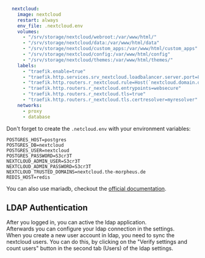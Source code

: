 ```yaml
  nextcloud:
    image: nextcloud
    restart: always
    env_file: .nextcloud.env
    volumes:
      - "/srv/storage/nextcloud/webroot:/var/www/html/"
      - "/srv/storage/nextcloud/data:/var/www/html/data"
      - "/srv/storage/nextcloud/custom_apps:/var/www/html/custom_apps"
      - "/srv/storage/nextcloud/config:/var/www/html/config"
      - "/srv/storage/nextcloud/themes:/var/www/html/themes/"
    labels:
      - "traefik.enable=true"
      - "traefik.http.services.srv_nextcloud.loadbalancer.server.port=80"
      - "traefik.http.routers.r_nextcloud.rule=Host(`nextcloud.domain.de`)"
      - "traefik.http.routers.r_nextcloud.entrypoints=websecure"
      - "traefik.http.routers.r_nextcloud.tls=true"
      - "traefik.http.routers.r_nextcloud.tls.certresolver=myresolver"
    networks:
      - proxy
      - database
```

Don't forget to create the `.netcloud.env` with your environment variables:
```
POSTGRES_HOST=postgres
POSTGRES_DB=nextcloud
POSTGRES_USER=nextcloud
POSTGRES_PASSWORD=S3cr3T
NEXTCLOUD_ADMIN_USER=S3cr3T
NEXTCLOUD_ADMIN_PASSWORD=S3cr3T
NEXTCLOUD_TRUSTED_DOMAINS=nextcloud.the-morpheus.de
REDIS_HOST=redis
```
You can also use mariadb, checkout the [official documentation](https://hub.docker.com/_/nextcloud).

## LDAP Authentication
After you logged in, you can active the ldap application.  
Afterwards you can configure your ldap connection in the settings.  
When you create a new user account in ldap, you need to sync the nextcloud users.
You can do this, by clicking on the "Verify settings and count users" button in the second tab (Users) of the ldap settings.
